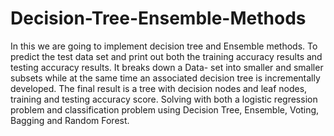 # Decision-Tree-Ensemble-Methods
In this we are going to implement decision tree and Ensemble methods. To predict the test data
set and print out both the training accuracy results and testing accuracy results. It breaks down a Data-
set into smaller and smaller subsets while at the same time an associated decision tree is incrementally
developed. The final result is a tree with decision nodes and leaf nodes, training and testing accuracy
score. Solving with both a logistic regression problem and classification problem using Decision Tree,
Ensemble, Voting, Bagging and Random Forest.
